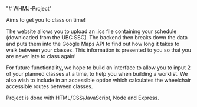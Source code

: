 "# WHMJ-Project" 

Aims to get you to class on time!

The website allows you to upload an .ics file containing your schedule (downloaded from the UBC SSC). The backend then breaks down the data and puts them into the Google Maps API to find out how long it takes to walk between your classes. This information is presented to you so that you are never late to class again!

For future functionality, we hope to build an interface to allow you to input 2 of your planned classes at a time, to help you when building a worklist. We also wish to include in an accessible option which calculates the wheelchair accessible routes between classes.

Project is done with HTML/CSS/JavaScript, Node and Express.